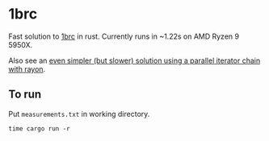 # 1brc

Fast solution to [1brc](https://www.morling.dev/blog/one-billion-row-challenge/) in rust. Currently runs in ~1.22s on AMD Ryzen 9 5950X.

Also see an [even simpler (but slower) solution using a parallel iterator chain with rayon](https://github.com/ayebear/1brc-rayon).

## To run

Put `measurements.txt` in working directory.

```
time cargo run -r
```
